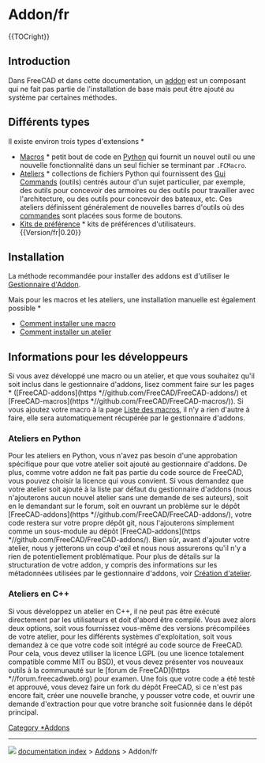 # Addon/fr
{{TOCright}}

## Introduction

Dans FreeCAD et dans cette documentation, un [addon](addon/fr.md) est un composant qui ne fait pas partie de l\'installation de base mais peut être ajouté au système par certaines méthodes.

## Différents types 

Il existe environ trois types d\'extensions   *

-   [Macros](Macros/fr.md)   * petit bout de code en [Python](Python/fr.md) qui fournit un nouvel outil ou une nouvelle fonctionnalité dans un seul fichier se terminant par `.FCMacro`.
-   [Ateliers](External_workbenches/fr.md)   * collections de fichiers Python qui fournissent des [Gui Commands](Gui_Command/fr.md) (outils) centrés autour d\'un sujet particulier, par exemple, des outils pour concevoir des armoires ou des outils pour travailler avec l\'architecture, ou des outils pour concevoir des bateaux, etc. Ces ateliers définissent généralement de nouvelles barres d\'outils où des [commandes](Gui_Command/fr.md) sont placées sous forme de boutons.
-   [Kits de préférence](Preference_Packs/fr.md)    * kits de préférences d\'utilisateurs. {{Version/fr|0.20}}

## Installation

La méthode recommandée pour installer des addons est d\'utiliser le <img alt="" src=images/Std_AddonMgr.svg  style="width   *24px;"> [Gestionnaire d\'Addon](Std_AddonMgr/fr.md).

Mais pour les macros et les ateliers, une installation manuelle est également possible    *

-   [Comment installer une macro](How_to_install_macros/fr.md)
-   [Comment installer un atelier](Installing_more_workbenches/fr.md)

## Informations pour les développeurs 

Si vous avez développé une macro ou un atelier, et que vous souhaitez qu\'il soit inclus dans le gestionnaire d\'addons, lisez comment faire sur les pages    * ([FreeCAD-addons](https   *//github.com/FreeCAD/FreeCAD-addons/) et [FreeCAD-macros](https   *//github.com/FreeCAD/FreeCAD-macros/)). Si vous ajoutez votre macro à la page [Liste des macros](Macros_recipes/fr.md), il n\'y a rien d\'autre à faire, elle sera automatiquement récupérée par le gestionnaire d\'addons.

### Ateliers en Python 

Pour les ateliers en Python, vous n\'avez pas besoin d\'une approbation spécifique pour que votre atelier soit ajouté au gestionnaire d\'addons. De plus, comme votre addon ne fait pas partie du code source de FreeCAD, vous pouvez choisir la licence qui vous convient. Si vous demandez que votre atelier soit ajouté à la liste par défaut du gestionnaire d\'addons (nous n\'ajouterons aucun nouvel atelier sans une demande de ses auteurs), soit en le demandant sur le forum, soit en ouvrant un problème sur le dépôt [FreeCAD-addons](https   *//github.com/FreeCAD/FreeCAD-addons/), votre code restera sur votre propre dépôt git, nous l\'ajouterons simplement comme un sous-module au dépôt [FreeCAD-addons](https   *//github.com/FreeCAD/FreeCAD-addons/). Bien sûr, avant d\'ajouter votre atelier, nous y jetterons un coup d\'œil et nous nous assurerons qu\'il n\'y a rien de potentiellement problématique. Pour plus de détails sur la structuration de votre addon, y compris des informations sur les métadonnées utilisées par le gestionnaire d\'addons, voir [Création d\'atelier](Workbench_creation/fr.md).

### Ateliers en C++ 

Si vous développez un atelier en C++, il ne peut pas être exécuté directement par les utilisateurs et doit d\'abord être compilé. Vous avez alors deux options, soit vous fournissez vous-même des versions précompilées de votre atelier, pour les différents systèmes d\'exploitation, soit vous demandez à ce que votre code soit intégré au code source de FreeCAD. Pour cela, vous devez utiliser la licence LGPL (ou une licence totalement compatible comme MIT ou BSD), et vous devez présenter vos nouveaux outils à la communauté sur le [forum de FreeCAD](https   *//forum.freecadweb.org) pour examen. Une fois que votre code a été testé et approuvé, vous devez faire un fork du dépôt FreeCAD, si ce n\'est pas encore fait, créer une nouvelle branche, y pousser votre code, et ouvrir une demande d\'extraction pour que votre branche soit fusionnée dans le dépôt principal.




[Category   *Addons](Category_Addons.md)



---
![](images/Right_arrow.png) [documentation index](../README.md) > [Addons](Category_Addons.md) > Addon/fr

